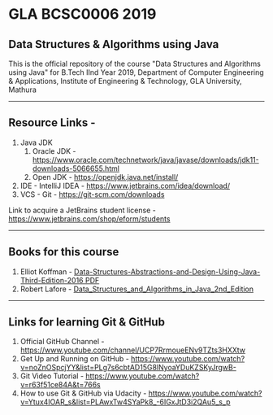 # GLA BCSC0006 2019
## Data Structures & Algorithms using Java
This is the official repository of the course "Data Structures and Algorithms using Java" for B.Tech IInd Year 2019, Department of Computer Engineering &amp; Applications, Institute of Engineering &amp; Technology, GLA University, Mathura

___

## Resource Links - 

1. Java JDK
   1. Oracle JDK - https://www.oracle.com/technetwork/java/javase/downloads/jdk11-downloads-5066655.html
   2. Open JDK - https://openjdk.java.net/install/
2. IDE - IntelliJ IDEA - https://www.jetbrains.com/idea/download/
3. VCS - Git - https://git-scm.com/downloads

Link to acquire a JetBrains student license - https://www.jetbrains.com/shop/eform/students
___

## Books for this course

1. Elliot Koffman - [Data-Structures-Abstractions-and-Design-Using-Java-Third-Edition-2016 PDF](https://github.com/dbc2201/gla-bcsc0006-2019/blob/master/Books/Data-Structures-Abstractions-and-Design-Using-Java-Third-Edition-2016.pdf)
2. Robert Lafore - [Data_Structures_and_Algorithms_in_Java_2nd_Edition](https://github.com/dbc2201/gla-bcsc0006-2019/blob/master/Books/Data_Structures_and_Algorithms_in_Java_2nd_Edition.pdf)

___

## Links for learning Git & GitHub

1. Official GitHub Channel  - https://www.youtube.com/channel/UCP7RrmoueENv9TZts3HXXtw
2. Get Up and Running on GitHub - https://www.youtube.com/watch?v=noZnOSpcjYY&list=PLg7s6cbtAD15G8lNyoaYDuKZSKyJrgwB-
3. Git Video Tutorial - https://www.youtube.com/watch?v=r63f51ce84A&t=766s
4. How to use Git & GitHub via Udacity - https://www.youtube.com/watch?v=Ytux4IOAR_s&list=PLAwxTw4SYaPk8_-6IGxJtD3i2QAu5_s_p



